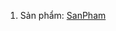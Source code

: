 1. Sản phẩm: <a href = "https://github.com/FASTTRACKSE/FTJD1803/blob/master/Khanh/Lap3/src/SanPham.java"> SanPham </a>

